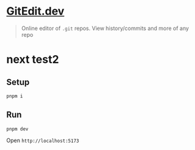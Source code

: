 # [GitEdit.dev](https://gitedit.dev)

> Online editor of `.git` repos. View history/commits and more of any repo

# next test2

## Setup

```
pnpm i
```

## Run

```
pnpm dev
```

Open `http://localhost:5173`
